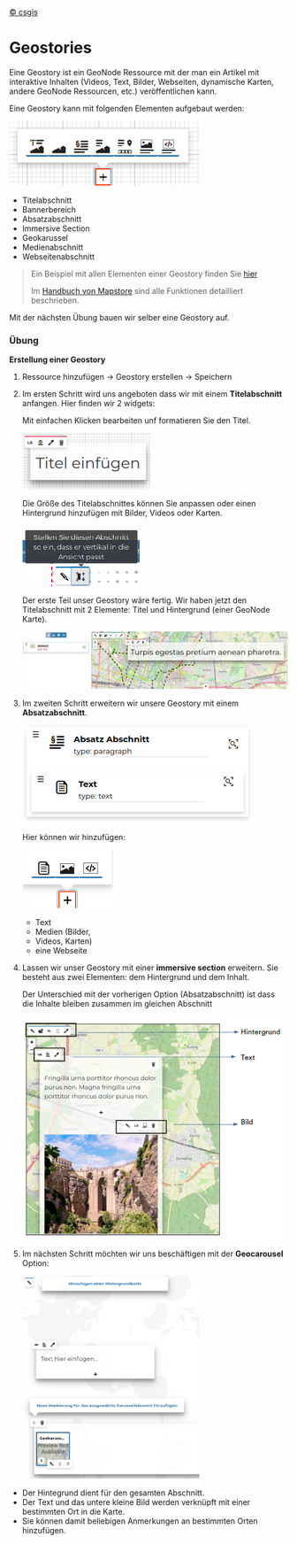 <!-- the Menu -->
<link rel="stylesheet" media="all" href="../styles.css" />
<div id="logo"><a href="https://csgis.de">© csgis</a></div>
<div id="menu"></div>
<div id="jumpMenu"></div>
<script src="../menu.js"></script>
<script src="../jumpmenu.js"></script>
<!-- the Menu -->


# Geostories

Eine Geostory ist ein GeoNode Ressource  mit der man ein Artikel mit interaktive Inhalten (Videos, Text, Bilder, Webseiten, dynamische Karten, andere GeoNode Ressourcen, etc.) veröffentlichen kann.

Eine Geostory kann mit folgenden Elementen aufgebaut werden:

![Elementen einer Geostory](images/image65.png)

- Titelabschnitt
- Bannerbereich
- Absatzabschnitt
- Immersive Section
- Geokarussel
- Medienabschnitt
- Webseitenabschnitt

> Ein Beispiel mit allen Elementen einer Geostory finden Sie [hier](https://geonode-training.csgis.de/catalogue/#/geostory/22)
>
>Im [Handbuch von Mapstore](https://mapstore2.readthedocs.io/en/latest/user-guide/exploring-stories/) sind alle Funktionen detailliert beschrieben.

Mit der nächsten Übung bauen wir selber eine Geostory auf.

### Übung

**Erstellung einer Geostory**

1. Ressource hinzufügen → Geostory erstellen → Speichern
1. Im ersten Schritt wird uns angeboten dass wir mit einem **Titelabschnitt** anfangen. Hier finden wir 2 widgets:

    Mit einfachen Klicken bearbeiten unf formatieren Sie den Titel.

    ![Titel bearbeiten](images/image67_2.png)

    Die Größe des Titelabschnittes können Sie anpassen oder einen Hintergrund hinzufügen mit Bilder, Videos oder Karten.

    ![Größe des Titelabschnittes und Hintergrund](images/image68.png)

    Der erste Teil unser Geostory wäre fertig. Wir haben jetzt den Titelabschnitt mit 2 Elemente: Titel und Hintergrund (einer GeoNode Karte).

    ![Titelabschnitt](images/image69_2.png)

1. Im zweiten Schritt erweitern wir unsere Geostory mit einem **Absatzabschnitt**.

    ![Absatzabschnitt](images/image70.png)

    Hier können wir hinzufügen:

    ![Absatzabschnitt bearbeiten](images/image71.png)

    - Text
    - Medien (Bilder,
    - Videos, Karten)
    - eine Webseite

1. Lassen wir unser Geostory mit einer **immersive section** erweitern. Sie besteht aus zwei Elementen: dem Hintergrund und dem Inhalt.

    Der Unterschied mit der vorherigen Option (Absatzabschnitt) ist dass die Inhalte bleiben 	zusammen im gleichen Abschnitt

    ![immersive section](images/image71-a.png)

1. Im nächsten Schritt möchten wir uns beschäftigen mit der **Geocarousel** Option:

    ![Geocarousel](images/image74_2.png)

- Der Hintegrund dient für den gesamten Abschnitt.
- Der Text und das untere kleine Bild werden verknüpft mit einer bestimmten Ort in die Karte.
- Sie können damit beliebigen Anmerkungen an bestimmten Orten hinzufügen.
